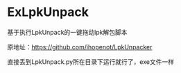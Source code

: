 # ExLpkUnpack
基于执行LpkUnpack的一键拖动lpk解包脚本

原地址：https://github.com/ihopenot/LpkUnpacker

直接丢到LpkUnpack.py所在目录下运行就行了，exe文件一样
